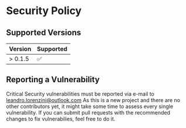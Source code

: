 # Security Policy

## Supported Versions

| Version | Supported          |
| ------- | ------------------ |
| > 0.1.5 | :white_check_mark: |

## Reporting a Vulnerability

Critical Security vulnerabilities must be reported via e-mail to <leandro.lorenzini@outlook.com>
As this is a new project and there are no other contributors yet, it might take some time to assess every single vulnerability.
If you can submit pull requests with the recommended changes to fix vulnerabilies, feel free to do it.
